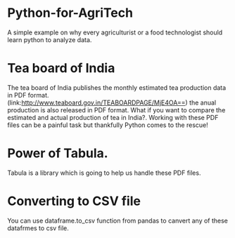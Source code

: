 # Python-for-AgriTech
A simple example on why every agriculturist or a food technologist should learn python to analyze data.

# Tea board of India 
The tea board of India publishes the monthly estimated tea production data in PDF format. (link:http://www.teaboard.gov.in/TEABOARDPAGE/MjE4OA==)
the anual production is also released in PDF format. What if you want to compare the estimated and actual production of tea in India?. 
Working with these PDF files can be a painful task but thankfully Python comes to the rescue!

# Power of Tabula.
Tabula is a library which is going to help us handle these PDF files.
# Converting to CSV file
You can use dataframe.to_csv function from pandas to canvert any of these datafrmes to csv file. 
